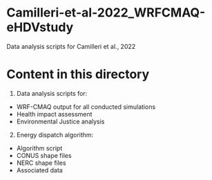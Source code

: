 # Camilleri-et-al-2022_WRFCMAQ-eHDVstudy
Data analysis scripts for Camilleri et al., 2022

# Content in this directory 

1. Data analysis scripts for:
- WRF-CMAQ output for all conducted simulations
- Health impact assessment 
- Environmental Justice analysis

2. Energy dispatch algorithm:
- Algorithm script
- CONUS shape files 
- NERC shape files
- Associated data
